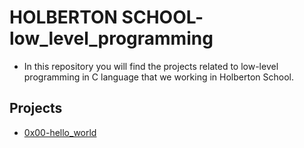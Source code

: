 # HOLBERTON SCHOOL- low_level_programming

  - In this repository you will find the projects related to low-level programming in C language that we working in Holberton School. 

## Projects 

   - [0x00-hello_world](https://github.com/roberlg/holbertonschool-low_level_programming/tree/main/0x00-hello_world)
